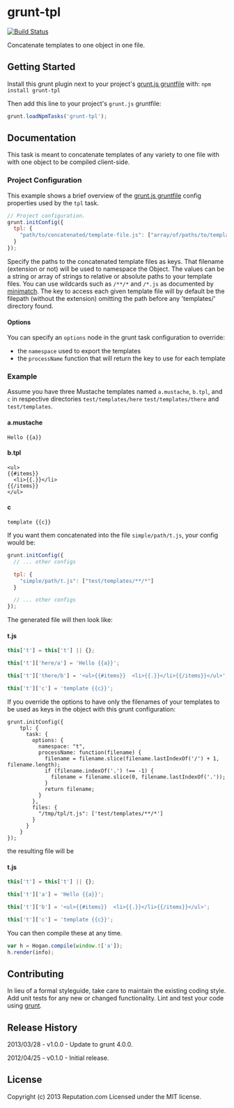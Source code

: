 # grunt-tpl

[![Build Status](https://travis-ci.org/popox/grunt-tpl.png)](https://travis-ci.org/popox/grunt-tpl)

Concatenate templates to one object in one file.

## Getting Started
Install this grunt plugin next to your project's [grunt.js gruntfile][getting_started] with: `npm install grunt-tpl`

Then add this line to your project's `grunt.js` gruntfile:

```javascript
grunt.loadNpmTasks('grunt-tpl');
```

[grunt]: https://github.com/cowboy/grunt
[getting_started]: https://github.com/cowboy/grunt/blob/master/docs/getting_started.md

## Documentation

This task is meant to concatenate templates of any variety to one file with with one object to be compiled client-side.

### Project Configuration
This example shows a brief overview of the [grunt.js gruntfile][getting_started] config properties used by the `tpl` task.

```javascript
// Project configuration.
grunt.initConfig({
  tpl: {
    "path/to/concatenated/template-file.js": ["array/of/paths/to/templates/**/*", "/exact/location/of/template.mustache"]
  }
});
```

Specify the paths to the concatenated template files as keys. That filename (extension or not) will be used to namespace the Object. The values can be a string or array of strings to relative or absolute paths to your template files. You can use wildcards such as `/**/*` and `/*.js` as documented by [minimatch](https://github.com/isaacs/minimatch).
The key to access each given template file will by default be the filepath (without the extension) omitting the path before any 'templates/' directory found.

#### Options

You can specify an ```options``` node in the grunt task configuration to override:

- the ```namespace``` used to export the templates
- the ```processName``` function that will return the key to use for each template

### Example

Assume you have three Mustache templates named `a.mustache`, `b.tpl`, and `c` in respective directories `test/templates/here` `test/templates/there` and `test/templates`.

#### a.mustache

    Hello {{a}}

#### b.tpl

    <ul>
    {{#items}}
      <li>{{.}}</li>
    {{/items}}
    </ul>

#### c

    template {{c}}

If you want them concatenated into the file `simple/path/t.js`, your config would be:

```javascript
grunt.initConfig({
  // ... other configs

  tpl: {
    "simple/path/t.js": ["test/templates/**/*"]
  }

  // ... other configs
});
```

The generated file will then look like:

#### t.js

```javascript
this['t'] = this['t'] || {};

this['t']['here/a'] = 'Hello {{a}}';

this['t']['there/b'] = '<ul>{{#items}}  <li>{{.}}</li>{{/items}}</ul>';

this['t']['c'] = 'template {{c}}';
```

If you override the options to have only the filenames of your templates to be used as keys in the object with this grunt configuration:

```
grunt.initConfig({
    tpl: {
      task: {
        options: {
          namespace: "t",
          processName: function(filename) {
            filename = filename.slice(filename.lastIndexOf('/') + 1, filename.length);
            if (filename.indexOf('.') !== -1) {
              filename = filename.slice(0, filename.lastIndexOf('.'));
            }
            return filename;
          }
        },
        files: {
          "/tmp/tpl/t.js": ['test/templates/**/*']
        }
      }
    }
});
```

the resulting file will be

#### t.js

```javascript
this['t'] = this['t'] || {};

this['t']['a'] = 'Hello {{a}}';

this['t']['b'] = '<ul>{{#items}}  <li>{{.}}</li>{{/items}}</ul>';

this['t']['c'] = 'template {{c}}';
```


You can then compile these at any time.

```javascript
var h = Hogan.compile(window.t['a']);
h.render(info);
```

## Contributing
In lieu of a formal styleguide, take care to maintain the existing coding style. Add unit tests for any new or changed functionality. Lint and test your code using [grunt][grunt].

## Release History

2013/03/28 - v1.0.0 - Update to grunt 4.0.0.

2012/04/25 - v0.1.0 - Initial release.

## License
Copyright (c) 2013 Reputation.com
Licensed under the MIT license.
